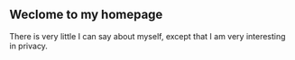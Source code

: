## Weclome to my homepage

There is very little I can say about myself, except that I am very interesting in privacy.
